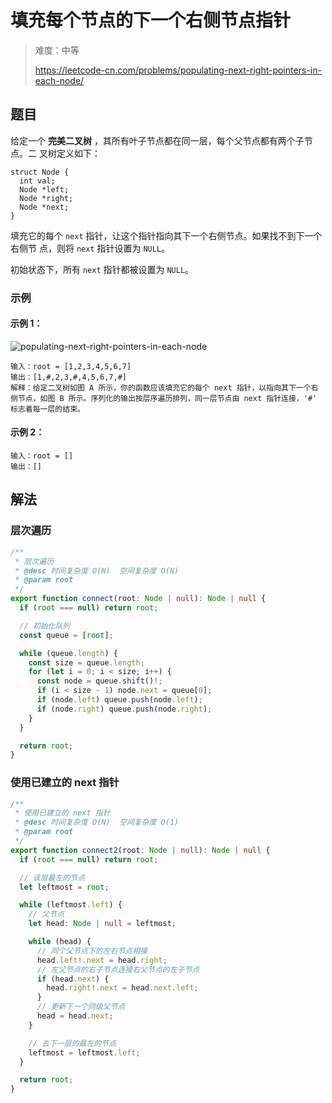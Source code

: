 # 填充每个节点的下一个右侧节点指针

> 难度：中等
>
> https://leetcode-cn.com/problems/populating-next-right-pointers-in-each-node/

## 题目

给定一个 **完美二叉树** ，其所有叶子节点都在同一层，每个父节点都有两个子节点。二
叉树定义如下：

```
struct Node {
  int val;
  Node *left;
  Node *right;
  Node *next;
}
```

填充它的每个 `next` 指针，让这个指针指向其下一个右侧节点。如果找不到下一个右侧节
点，则将 `next` 指针设置为 `NULL`。

初始状态下，所有 `next` 指针都被设置为 `NULL`。

### 示例

#### 示例 1：

![populating-next-right-pointers-in-each-node](https://user-images.githubusercontent.com/54696834/159101951-8043f9fc-2519-4e5d-85a2-9861c17646ba.png)

```
输入：root = [1,2,3,4,5,6,7]
输出：[1,#,2,3,#,4,5,6,7,#]
解释：给定二叉树如图 A 所示，你的函数应该填充它的每个 next 指针，以指向其下一个右侧节点，如图 B 所示。序列化的输出按层序遍历排列，同一层节点由 next 指针连接，'#' 标志着每一层的结束。
```

#### 示例 2：

```
输入：root = []
输出：[]
```

## 解法

### 层次遍历

```typescript
/**
 * 层次遍历
 * @desc 时间复杂度 O(N)  空间复杂度 O(N)
 * @param root
 */
export function connect(root: Node | null): Node | null {
  if (root === null) return root;

  // 初始化队列
  const queue = [root];

  while (queue.length) {
    const size = queue.length;
    for (let i = 0; i < size; i++) {
      const node = queue.shift()!;
      if (i < size - 1) node.next = queue[0];
      if (node.left) queue.push(node.left);
      if (node.right) queue.push(node.right);
    }
  }

  return root;
}
```

### 使用已建立的 next 指针

```typescript
/**
 * 使用已建立的 next 指针
 * @desc 时间复杂度 O(N)  空间复杂度 O(1)
 * @param root
 */
export function connect2(root: Node | null): Node | null {
  if (root === null) return root;

  // 该层最左的节点
  let leftmost = root;

  while (leftmost.left) {
    // 父节点
    let head: Node | null = leftmost;

    while (head) {
      // 同个父节点下的左右节点相接
      head.left!.next = head.right;
      // 左父节点的右子节点连接右父节点的左子节点
      if (head.next) {
        head.right!.next = head.next.left;
      }
      // 更新下一个同级父节点
      head = head.next;
    }

    // 去下一层的最左的节点
    leftmost = leftmost.left;
  }

  return root;
}
```
